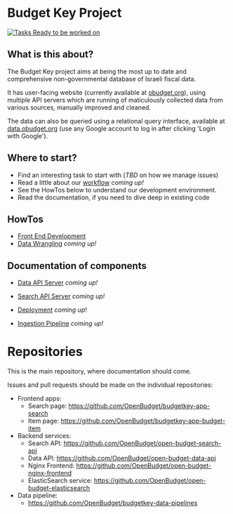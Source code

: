 # Budget Key Project

[![Tasks Ready to be worked on](https://badge.waffle.io/OpenBudget/BudgetKey.svg?label=ready&title=Ready)](http://waffle.io/OpenBudget/BudgetKey)

## What is this about?

The Budget Key project aims at being the most up to date and comprehensive non-governmental database of Israeli fiscal data.

It has user-facing website (currently available at [obudget.org]()), using multiple API servers which are running of maticulously collected data from various sources, manually improved and cleaned.

The data can also be queried using a relational query interface, available at [data.obudget.org]() (use any Google account to log in after clicking 'Login with Google').

## Where to start?

- Find an interesting task to start with (_TBD_ on how we manage issues)
- Read a little about our [workflow](https://github.com/OpenBudget/BudgetKey/blob/master/documentation/Workflow.md) _coming up!_
- See the HowTos below to understand our development environment.
- Read the documentation, if you need to dive deep in existing code

## HowTos

- [Front End Development](https://github.com/OpenBudget/BudgetKey/blob/master/documentation/FrontEndDevelopment.md)
- [Data Wrangling](https://github.com/OpenBudget/BudgetKey/blob/master/documentation/DataWrangling.md) _coming up!_

## Documentation of components

- [Data API Server](https://github.com/OpenBudget/BudgetKey/blob/master/documentation/DataAPIServer.md) _coming up!_

- [Search API Server](https://github.com/OpenBudget/BudgetKey/blob/master/documentation/SearchAPIServer.md) _coming up!_

- [Deployment](https://github.com/OpenBudget/BudgetKey/blob/master/documentation/Deployment,md) _coming up!_

- [Ingestion Pipeline](https://github.com/OpenBudget/BudgetKey/blob/master/documentation/IngestionPipeline.md) _coming up!_

# Repositories

This is the main repository, where documentation should come.

Issues and pull requests should be made on the individual repositories:
 - Frontend apps:
   - Search page: https://github.com/OpenBudget/budgetkey-app-search
   - Item page: https://github.com/OpenBudget/budgetkey-app-budget-item   
 - Backend services:
   - Search API: https://github.com/OpenBudget/open-budget-search-api
   - Data API: https://github.com/OpenBudget/open-budget-data-api
   - Nginx Frontend: https://github.com/OpenBudget/open-budget-nginx-frontend
   - ElasticSearch service: https://github.com/OpenBudget/open-budget-elasticsearch
 - Data pipeline:
   - https://github.com/OpenBudget/budgetkey-data-pipelines
